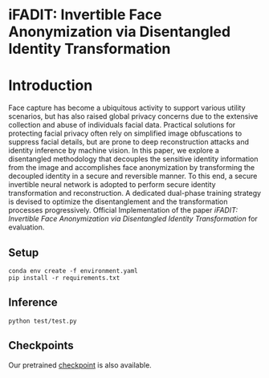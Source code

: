 # iFADIT: Invertible Face Anonymization via Disentangled Identity Transformation



# Introduction
Face capture has become a ubiquitous activity to support various utility scenarios, but has also raised global privacy concerns due to the extensive collection and abuse of individuals facial data. Practical solutions for protecting facial privacy often rely on simplified image obfuscations to suppress facial details, but are prone to deep reconstruction attacks and identity inference by machine vision. In this paper, we explore a disentangled methodology that decouples the sensitive identity information from the image and accomplishes face anonymization by transforming the decoupled identity in a secure and reversible manner. To this end, a secure invertible neural network is adopted to perform secure identity transformation and reconstruction. A dedicated dual-phase training strategy is devised to optimize the disentanglement and the transformation processes progressively. 
Official Implementation of the paper *iFADIT: Invertible Face Anonymization via Disentangled Identity Transformation* for evaluation.


## Setup

```
conda env create -f environment.yaml
pip install -r requirements.txt
```


<!--## Training

### Preparing the Dataset

The dataset is comprised of StyleGAN-generated images and W latent codes, both are generated from a single
StyleGAN model.

We also use real images from FFHQ to evaluate quality at test time.

The dataset is assumed to be in the following structure:

| Path | Description
| :--- | :---
| base directory | Directory for all datasets
| &boxvr;&nbsp; real | FFHQ image dataset
| &boxvr;&nbsp; dataset_N | dataset for resolution NxN
| &boxv;&nbsp; &boxvr;&nbsp; images | images generated by StyleGAN
| &boxv;&nbsp; &boxur;&nbsp; ws | W latent codes generated by StyleGAN

To generate the `dataset_N` directory, run:

```
cd utils\
python generate_fake_data.py \ 
    --resolution N \
    --batch_size BATCH_SIZE \
    --output_path OUTPUT_PATH \
    --pretrained_models_path PRETRAINED_MODELS_PATH \
    --num_images NUM_IMAGES \
    --gpu GPU
```

It will generate an image dataset in similar format to FFHQ.

### Start training

To train the model as done in the paper

```
python main.py
    NAME
    --resolution N
    --pretrained_models_path PRETRAINED_MODELS_PATH
    --dataset BASE_DATASET_DIR
    --batch_size BATCH_SIZE
    --cross_frequency 3
    --train_data_size 70000
    --results_dir RESULTS_DIR        
```

Please run `python main.py -h` for more details.
-->
## Inference

```
python test/test.py 

```

## Checkpoints

Our pretrained [checkpoint](https://drive.google.com/drive/folders/1XIE9_3LXKiIJNdtroyZvwCKaKnu-x12O?usp=sharing) is also available.
